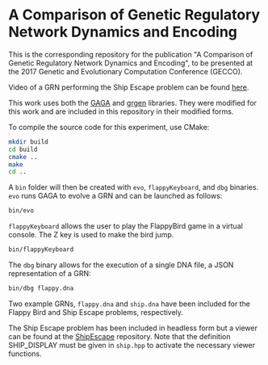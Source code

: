 # A Comparison of Genetic Regulatory Network Dynamics and Encoding

This is the corresponding repository for the publication "A Comparison of
Genetic Regulatory Network Dynamics and Encoding", to be presented at the 2017
Genetic and Evolutionary Computation Conference (GECCO).

Video of a GRN performing the Ship Escape problem can be
found [here](https://vimeo.com/214141848).

This work uses both the [GAGA](https://github.com/jdisset/gaga/)
and [grgen](https://github.com/jdisset/grgen) libraries. They were modified for
this work and are included in this repository in their modified forms.

To compile the source code for this experiment, use CMake:

```bash
mkdir build
cd build
cmake ..
make
cd ..
```

A `bin` folder will then be created with `evo`, `flappyKeyboard`, and `dbg`
binaries. `evo` runs GAGA to evolve a GRN and can be launched as follows:

```bash
bin/evo
```

`flappyKeyboard` allows the user to play the FlappyBird game in a virtual
console. The Z key is used to make the bird jump.

```bash
bin/flappyKeyboard
```

The `dbg` binary allows for the execution of a single DNA file, a JSON
representation of a GRN:

```bash
bin/dbg flappy.dna
```

Two example GRNs, `flappy.dna` and `ship.dna` have been included for the Flappy
Bird and Ship Escape problems, respectively.

The Ship Escape problem has been included in headless form but a viewer can be
found at the [ShipEscape](https://github.com/jdisset/shipEscape) repository.
Note that the definition SHIP_DISPLAY must be given in `ship.hpp` to activate
the necessary viewer functions.
